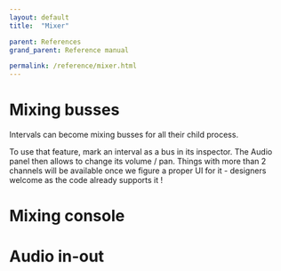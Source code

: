 ```yaml
---
layout: default
title:  "Mixer"

parent: References
grand_parent: Reference manual

permalink: /reference/mixer.html
---
```


# Mixing busses
Intervals can become mixing busses for all their child process.

To use that feature, mark an interval as a bus in its inspector.
The Audio panel then allows to change its volume / pan.
Things with more than 2 channels will be available once we figure a proper UI for it - designers welcome as the code already supports it !


# Mixing console

# Audio in-out